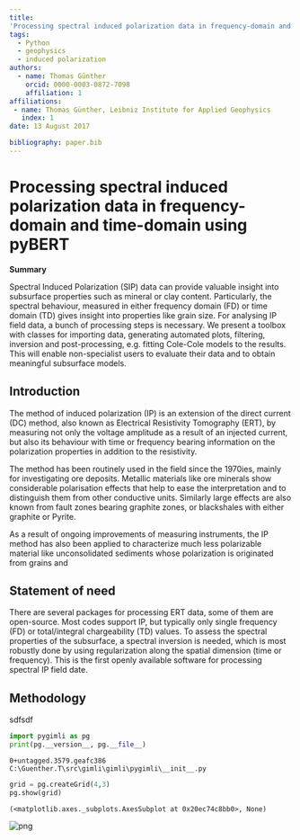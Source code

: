 ```yaml
---
title: 
'Processing spectral induced polarization data in frequency-domain and time-domain using pyBERT'
tags:
  - Python
  - geophysics
  - induced polarization
authors:
  - name: Thomas Günther
    orcid: 0000-0003-0872-7098
    affiliation: 1
affiliations:
 - name: Thomas Günther, Leibniz Institute for Applied Geophysics
   index: 1
date: 13 August 2017

bibliography: paper.bib
---
```


# Processing spectral induced polarization data in frequency-domain and time-domain using pyBERT

**Summary**

Spectral Induced Polarization (SIP) data can provide valuable insight into subsurface properties such as mineral or clay content. Particularly, the spectral behaviour, measured in either frequency domain (FD) or time domain (TD) gives insight into properties like grain size. For analysing IP field data, a bunch of processing steps is necessary. We present a toolbox with classes for importing data, generating automated plots, filtering, inversion and post-processing, e.g. fitting Cole-Cole models to the results. This will enable non-specialist users to evaluate their data and to obtain meaningful subsurface models.

## Introduction
The method of induced polarization (IP) is an extension of the direct current (DC) method, also known as Electrical Resistivity Tomography (ERT), by measuring not only the voltage amplitude as a result of an injected current, but also its behaviour with time or frequency bearing information on the polarization properties in addition to the resistivity.

The method has been routinely used in the field since the 1970ies, mainly for investigating ore deposits. Metallic materials like ore minerals show considerable polarisation effects that help to ease the interpretation and to distinguish them from other conductive units. Similarly large effects are also known from fault zones bearing graphite zones, or blackshales with either graphite or Pyrite.

As a result of ongoing improvements of measuring instruments, the IP method has also been applied to characterize much less polarizable material like unconsolidated sediments whose polarization is originated from grains and 

## Statement of need
There are several packages for processing ERT data, some of them are open-source. Most codes support IP, but typically only single frequency (FD) or total/integral chargeability (TD) values. To assess the spectral properties of the subsurface, a spectral inversion is needed, which is most robustly done by using regularization along the spatial dimension (time or frequency). This is the first openly available software for processing spectral IP field date.

## Methodology
sdfsdf


```python
import pygimli as pg
print(pg.__version__, pg.__file__)

```

    0+untagged.3579.geafc386 C:\Guenther.T\src\gimli\gimli\pygimli\__init__.py
    


```python
grid = pg.createGrid(4,3)
pg.show(grid)
```




    (<matplotlib.axes._subplots.AxesSubplot at 0x20ec74c8bb0>, None)




![png](output_6_1.png)

